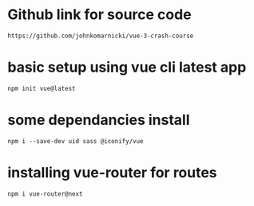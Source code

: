 # Github link for source code
    https://github.com/johnkomarnicki/vue-3-crash-course
# basic setup using vue cli latest app
    npm init vue@latest
# some dependancies install
    npm i --save-dev uid sass @iconify/vue
# installing vue-router for routes
    npm i vue-router@next
